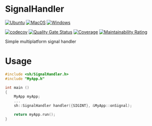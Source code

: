 

# SignalHandler

[![Ubuntu](https://github.com/cppmf/SignalHandler/actions/workflows/ubuntu.yml/badge.svg)](https://github.com/cppmf/SignalHandler/actions/workflows/ubuntu.yml)
[![MacOS](https://github.com/cppmf/SignalHandler/actions/workflows/macos.yml/badge.svg)](https://github.com/cppmf/SignalHandler/actions/workflows/macos.yml)
[![Windows](https://github.com/cppmf/SignalHandler/actions/workflows/windows.yml/badge.svg)](https://github.com/cppmf/SignalHandler/actions/workflows/windows.yml)

[![codecov](https://codecov.io/gh/cppmf/SignalHandler/branch/master/graph/badge.svg?token=HK6YTUCDUC)](https://codecov.io/gh/cppmf/SignalHandler)
[![Quality Gate Status](https://sonarcloud.io/api/project_badges/measure?project=cppmf_SignalHandler&metric=alert_status)](https://sonarcloud.io/summary/new_code?id=cppmf_SignalHandler)
[![Coverage](https://sonarcloud.io/api/project_badges/measure?project=cppmf_SignalHandler&metric=coverage)](https://sonarcloud.io/summary/new_code?id=cppmf_SignalHandler)
[![Maintainability Rating](https://sonarcloud.io/api/project_badges/measure?project=cppmf_SignalHandler&metric=sqale_rating)](https://sonarcloud.io/summary/new_code?id=cppmf_SignalHandler)


Simple multiplatform signal handler

# Usage

```cpp
#include <sh/SignalHandler.h>
#include "MyApp.h"

int main ()
{
    MyApp myApp;
    ...
    sh::SignalHandler handler({SIGINT}, &MyApp::onSignal);

    return myApp.run();
}
```